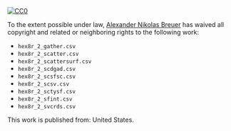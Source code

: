 [![CC0](http://i.creativecommons.org/p/zero/1.0/88x31.png)](http://creativecommons.org/publicdomain/zero/1.0/)

To the extent possible under law, [Alexander Nikolas Breuer](http://dial3343.org) has waived all copyright and related or neighboring rights to the following work:

* `hex8r_2_gather.csv`
* `hex8r_2_scatter.csv`
* `hex8r_2_scattersurf.csv`
* `hex8r_2_scdgad.csv`
* `hex8r_2_scsfsc.csv`
* `hex8r_2_scsv.csv`
* `hex8r_2_sctysf.csv`
* `hex8r_2_sfint.csv`
* `hex8r_2_svcrds.csv`

This work is published from: United States.
